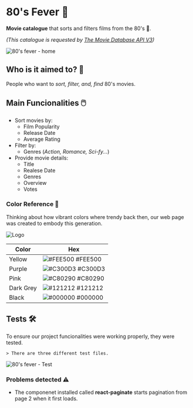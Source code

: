 
# 80's Fever 📼

**Movie catalogue** that sorts and filters films from the 80's 🕺.

*(This catalogue is requested by [_The Movie Database API V3_](https://developer.themoviedb.org/docs))*

![80's fever - home](https://github.com/kimmvb/movie-challenge-fw/assets/137528066/061dafb4-86d9-42ef-a9af-24381f934f7d)


## Who is it aimed to? 🎯

People who want to *sort, filter, and, find* 80's movies.

## Main Funcionalities 🖱️

- Sort movies by:
    - Film Popularity
    - Release Date
    - Average Rating
- Filter by:
    - Genres (*Action, Romance, Sci-fy...*)
- Provide movie details:
    - Title
    - Realese Date
    - Genres
    - Overview
    - Votes



### Color Reference 🌈
Thinking about how vibrant colors where trendy back then, our web page was created to embody this generation.


![Logo](https://github.com/kimmvb/movie-challenge-fw/assets/137528066/918c9790-b822-45a8-9e27-d64a7b76d82b)



| Color             | Hex                                                                |
| ----------------- | ------------------------------------------------------------------ |
| Yellow | ![#FEE500](https://via.placeholder.com/10/FEE500?text=+) #FEE500 |
| Purple | ![#C300D3](https://via.placeholder.com/10/C300D3?text=+) #C300D3 |
| Pink | ![#C80290](https://via.placeholder.com/10/C80290?text=+) #C80290 |
| Dark Grey | ![#121212](https://via.placeholder.com/10/121212?text=+) #121212 |
| Black | ![#000000](https://via.placeholder.com/10/000000?text=+) #000000 |


## Tests 🛠️

To ensure our project funcionalities were working properly, they were tested.

    > There are three different test files. 

![80's fever - Test](https://github.com/kimmvb/movie-challenge-fw/assets/137528066/9bbf7fc7-f7dc-4315-8bca-1b4b999030b2)


### Problems detected ⚠️

- The componenet installed called  **react-paginate** starts pagination from page 2 when it first loads.
